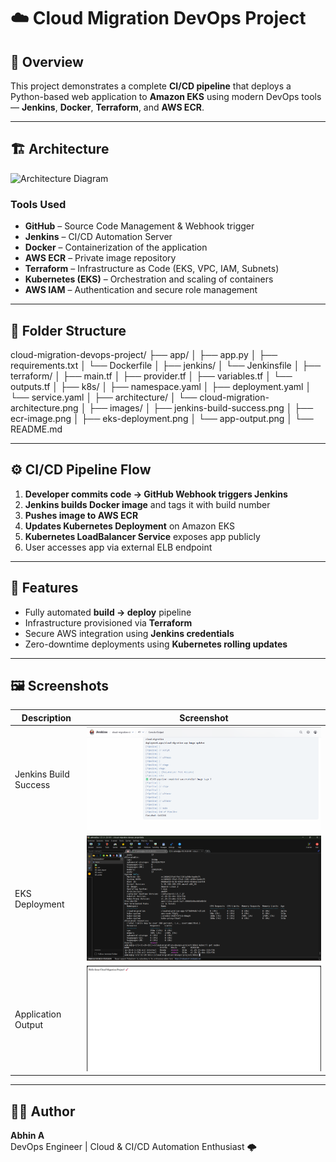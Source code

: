 # ☁️ Cloud Migration DevOps Project

## 🚀 Overview
This project demonstrates a complete **CI/CD pipeline** that deploys a Python-based web application to **Amazon EKS** using modern DevOps tools — **Jenkins**, **Docker**, **Terraform**, and **AWS ECR**.

---

## 🏗️ Architecture

![Architecture Diagram](architecture/cloud-migration-architecture.png)

### Tools Used
- **GitHub** – Source Code Management & Webhook trigger  
- **Jenkins** – CI/CD Automation Server  
- **Docker** – Containerization of the application  
- **AWS ECR** – Private image repository  
- **Terraform** – Infrastructure as Code (EKS, VPC, IAM, Subnets)  
- **Kubernetes (EKS)** – Orchestration and scaling of containers  
- **AWS IAM** – Authentication and secure role management  

---

## 📁 Folder Structure

cloud-migration-devops-project/
├── app/
│ ├── app.py
│ ├── requirements.txt
│ └── Dockerfile
│
├── jenkins/
│ └── Jenkinsfile
│
├── terraform/
│ ├── main.tf
│ ├── provider.tf
│ ├── variables.tf
│ └── outputs.tf
│
├── k8s/
│ ├── namespace.yaml
│ ├── deployment.yaml
│ └── service.yaml
│
├── architecture/
│ └── cloud-migration-architecture.png
│
├── images/
│ ├── jenkins-build-success.png
│ ├── ecr-image.png
│ ├── eks-deployment.png
│ └── app-output.png
│
└── README.md

---

## ⚙️ CI/CD Pipeline Flow

1. **Developer commits code → GitHub Webhook triggers Jenkins**
2. **Jenkins builds Docker image** and tags it with build number  
3. **Pushes image to AWS ECR**  
4. **Updates Kubernetes Deployment** on Amazon EKS  
5. **Kubernetes LoadBalancer Service** exposes app publicly  
6. User accesses app via external ELB endpoint

---

## 🧠 Features
- Fully automated **build → deploy** pipeline  
- Infrastructure provisioned via **Terraform**  
- Secure AWS integration using **Jenkins credentials**  
- Zero-downtime deployments using **Kubernetes rolling updates**

---

## 🖼️ Screenshots

| Description | Screenshot |
|--------------|-------------|
| Jenkins Build Success | ![Jenkins Build](images/jenkins-build-success.png) |
| EKS Deployment | ![EKS Deployment](images/eks-deployment.png) |
| Application Output | ![App Output](images/app-output.png) |

---

## 👨‍💻 Author
**Abhin A**  
DevOps Engineer | Cloud & CI/CD Automation Enthusiast 🌩️

